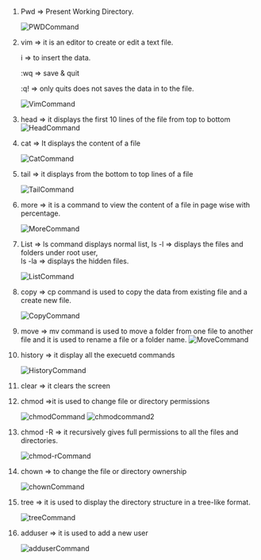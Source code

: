 1. Pwd => Present Working Directory.

   ![PWDCommand](https://github.com/user-attachments/assets/1cddbd75-7d52-4e7d-a976-45e953b4ebee)

2. vim => it is an editor to create or edit a text file.

   i => to insert the data.

   :wq => save & quit 

   :q! => only quits does not saves the data in to the file.

   ![VimCommand](https://github.com/user-attachments/assets/b6ded494-252b-413b-aefc-567aa4f52e3d)

3. head => it displays the first 10 lines of the file from top to bottom
    ![HeadCommand](https://github.com/user-attachments/assets/05047b0d-b0e5-40d7-8beb-0c122ee60276)

4. cat => It displays the content of a file


     ![CatCommand](https://github.com/user-attachments/assets/dc955dc7-e9ed-4a2d-8caa-93a1fe3b3cf9)

6. tail => it displays from the bottom to top lines of a file 

    ![TailCommand](https://github.com/user-attachments/assets/dc897bc6-9a6b-4692-a790-4c783e994414)

7. more => it is a command to view the content of a file in page wise with percentage.

    ![MoreCommand](https://github.com/user-attachments/assets/01c4439f-0a48-4bdb-9d00-07a70125c378)

8. List => ls command displays normal list, 
        ls -l => displays the files and folders under root user,  
        ls -la => displays the hidden files.

    ![ListCommand](https://github.com/user-attachments/assets/7cff509e-566c-4fc2-9204-1c54656de837)

9. copy => cp command is used to copy the data from existing file and a create new file. 


    ![CopyCommand](https://github.com/user-attachments/assets/a0e61afb-c335-4488-9fae-90fe8ad2673c)

10. move => mv command is used to move a folder from one file to another file and it is used to rename a file or a folder name.
    ![MoveCommand](https://github.com/user-attachments/assets/5f6a1ed4-5c02-45ac-a418-b1cf5661cdfa)

11. history => it display all the execuetd commands 



     ![HistoryCommand](https://github.com/user-attachments/assets/762daf8d-c294-4989-9886-e29537a907e5)

12. clear => it clears the screen

13. chmod =>it is used to change file or directory permissions

    ![chmodCommand](https://github.com/user-attachments/assets/c4f07953-6c45-4ee4-a92d-c7bc88b3df84)
    ![chmodcommand2](https://github.com/user-attachments/assets/a8bcc691-27c1-4996-a9e9-d904bd91dade)

14. chmod -R => it recursively gives full permissions to all the files and directories.

    ![chmod-rCommand](https://github.com/user-attachments/assets/c95cff27-8f7f-49e6-b1ab-59059dedafb6)

15. chown => to change the file or directory ownership

    ![chownCommand](https://github.com/user-attachments/assets/3e012fa0-26d9-4556-8a43-41c6818ba9f0)

16. tree => it is used to display the directory structure in a tree-like format.

    ![treeCommand](https://github.com/user-attachments/assets/b961b5e2-5597-422e-9277-ad33745e2a1c)

17. adduser => it is used to add a new user

     ![adduserCommand](https://github.com/user-attachments/assets/7f54fa8c-94c2-43fc-8032-f0c2c9b7b3f8)

